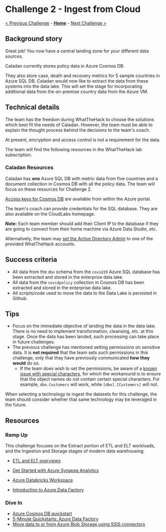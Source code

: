 # Challenge 2 - Ingest from Cloud

[< Previous Challenge](./01-Provision.md) - **[Home](../README.md)** - [Next Challenge >](./03-OnPremIngest.md)

## Background story

Great job! You now have a central landing zone for your different data sources.  

Caladan currently stores policy data in
Azure Cosmos DB.

They also store case, death and recovery metrics for 5 sample countries in Azure SQL DB.  Caladan would now like to extract the data from these systems into the data lake.
This will set the stage for incorporating additional data from the on-premise country data from the Azure VM.

## Technical details

The team has the freedom during WhatTheHack to choose the solutions which best fit the needs of Caladan.
However, the team must be able to explain the thought process behind the decisions to the team's coach.

At present, encryption and access control is not a requirement for the data.

The team will find the following resources in the WhatTheHack lab subscription.

### Caladan Resources

Caladan has **one** Azure SQL DB with metric data from five countries and a document collection in Cosmos DB with all the policy data.
The team will focus on these resources for Challenge 2.

[Access keys for Cosmos DB](https://docs.microsoft.com/en-us/azure/cosmos-db/secure-access-to-data)
are available from within the Azure portal.

The team's coach can provide credentials for the SQL database. They are also available on the CloudLabs homepage. 

**Note:** Each team member should add their Client IP to the database if they are going to connect from their home machine via Azure Data Studio, etc.  

Alternatively, the team may [set the Active Directory Admin](https://docs.microsoft.com/en-us/azure/sql-database/sql-database-aad-authentication-configure#provision-an-azure-active-directory-administrator-for-your-azure-sql-database-server)
to one of the provided WhatTheHack accounts.

## Success criteria

- All data from the `dbo` schema from the `covid19` Azure SQL database
has been extracted and stored in the enterprise data lake.
- All data from the `covidpolicy` collection in Cosmos DB
has been extracted and stored in the enterprise data lake.
- All scripts/code used to move the data to the Data Lake is persisted in Github.

## Tips

- Focus on the immediate objective of landing the data in the data lake.
There is no need to implement transformation, cleansing, etc. at this stage.
Once the data has been landed, such processing can take place in future challenges.
- The previous challenge has mentioned setting permissions on sensitive data.
It is **not required** that the team sets such permissions in this challenge,
only that they have previously communicated **how they would** do so.
    - If the team does wish to set the permissions, be aware
    of a [known issue with special characters](https://github.com/Microsoft/AzureStorageExplorer/issues/980),
    for which the workaround is to ensure that the object names do not contain
    certain special characters. For example, `dbo.Customers` will work, while
    `[dbo].[Customers]` will not.

When selecting a technology to ingest the datasets for this challenge,
the team should consider whether that same technology may be leveraged in the future.

## Resources

### Ramp Up

This challenge focuses on the Extract portion of ETL and ELT workloads,
and the Ingestion and Storage stages of modern data warehousing:

- [ETL and ELT overviews](https://docs.microsoft.com/en-us/azure/architecture/data-guide/relational-data/etl)

- [Get Started with Azure Synapse Analytics](https://docs.microsoft.com/en-us/azure/synapse-analytics/get-started)

- [Azure Databricks Workspace](https://docs.microsoft.com/en-us/azure/databricks/scenarios/workspace/)

- [Introduction to Azure Data Factory](https://docs.microsoft.com/en-us/azure/data-factory/introduction)

### Dive In
- [Azure Cosmos DB quickstart](https://docs.microsoft.com/en-us/azure/cosmos-db/create-cosmosdb-resources-portal)
- [5-Minute Quickstarts: Azure Data Factory](https://docs.microsoft.com/en-us/azure/data-factory/#5-minute-quickstarts)
- [Move data to or from Azure Blob Storage using SSIS connectors](https://docs.microsoft.com/en-us/azure/machine-learning/team-data-science-process/move-data-to-azure-blob-using-ssis)
